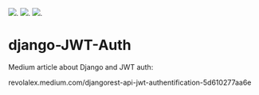 ![](https://img.shields.io/badge/made%20with-python-green?logo=python).
![](https://img.shields.io/badge/made%20with-django-green?logo=django).
![](https://img.shields.io/badge/made%20with-jsonwebtokens-orange?logo=jsonwebtokens).

# django-JWT-Auth
Medium article about Django and JWT auth:

revolalex.medium.com/djangorest-api-jwt-authentification-5d610277aa6e

